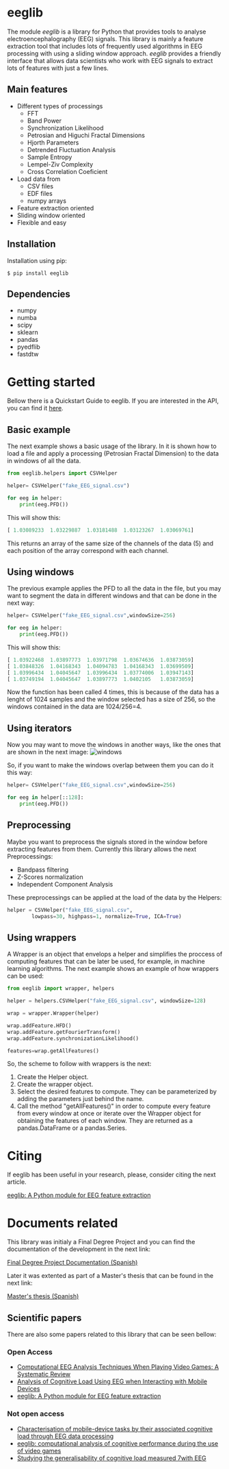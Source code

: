 # eeglib

The module *eeglib* is a library for Python that provides tools to analyse electroencephalography (EEG) signals. This library is mainly a feature extraction tool that includes lots of frequently used algorithms in EEG processing with using a sliding window approach. *eeglib* provides a friendly interface that allows data scientists who work with EEG signals to extract lots of features with just a few lines.

## Main features
* Different types of processings
    * FFT
    * Band Power
    * Synchronization Likelihood
    * Petrosian and Higuchi Fractal Dimensions
    * Hjorth Parameters
    * Detrended Fluctuation Analysis
    * Sample Entropy
    * Lempel-Ziv Complexity
    * Cross Correlation Coeficient
* Load data from
    * CSV files
    * EDF files
    * numpy arrays
* Feature extraction oriented
* Sliding window oriented
* Flexible and easy

## Installation

Installation using pip:

`$ pip install eeglib`

## Dependencies

* numpy
* numba
* scipy
* sklearn
* pandas
* pyedflib
* fastdtw

# Getting started

Bellow there is a Quickstart Guide to eeglib. If you are interested in the API, you can find it [here](https://eeglib.readthedocs.io/en/latest/index.html).

## Basic example

The next example shows a basic usage of the library. In it is shown how to load a file and apply a processing (Petrosian Fractal Dimension) to the data in windows of all the data.

```python
from eeglib.helpers import CSVHelper

helper= CSVHelper("fake_EEG_signal.csv")

for eeg in helper:
    print(eeg.PFD())
```

This will show this:

```python
[ 1.03089233  1.03229887  1.03181488  1.03123267  1.03069761]
```
This returns an array of the same size of the channels of the data (5) and each position of the array correspond with each channel.

## Using windows

The previous example applies the PFD to all the data in the file, but you may want to segment the data in different windows and that can be done in the next way:

```python
helper= CSVHelper("fake_EEG_signal.csv",windowSize=256)

for eeg in helper:
    print(eeg.PFD())
```

This will show this:

```python
[ 1.03922468  1.03897773  1.03971798  1.03674636  1.03873059]
[ 1.03848326  1.04168343  1.04094783  1.04168343  1.03699509]
[ 1.03996434  1.04045647  1.03996434  1.03774006  1.03947143]
[ 1.03749194  1.04045647  1.03897773  1.0402105   1.03873059]
```

Now the function has been called 4 times, this is because of the data has a lenght of 1024 samples and the window selected has a size of 256, so the windows contained in the data are 1024/256=4.

## Using iterators

Now you may want to move the windows in another ways, like the ones that are shown in the next image:
![windows](/Examples/slidingWindow.png)

So, if you want to make the windows overlap between them you can do it this way:

```python
helper= CSVHelper("fake_EEG_signal.csv",windowSize=256)

for eeg in helper[::128]:
    print(eeg.PFD())
```

## Preprocessing

Maybe you want to preprocess the signals stored in the window before extracting features from them. Currently this library allows the next Preprocessings:
* Bandpass filtering
* Z-Scores normalization
* Independent Component Analysis

These preprocessings can be applied at the load of the data by the Helpers:
```python
helper = CSVHelper("fake_EEG_signal.csv",
        lowpass=30, highpass=1, normalize=True, ICA=True)
```

## Using wrappers

A Wrapper is an object that envelops a helper and simplifies the proccess of computing features that can be later be used, for example, in machine learning algorithms. The next example shows an example of how wrappers can be used:

```python
from eeglib import wrapper, helpers

helper = helpers.CSVHelper("fake_EEG_signal.csv", windowSize=128)

wrap = wrapper.Wrapper(helper)

wrap.addFeature.HFD()
wrap.addFeature.getFourierTransform()
wrap.addFeature.synchronizationLikelihood()

features=wrap.getAllFeatures()
```
So, the scheme to follow with wrappers is the next:
1. Create the Helper object.
2. Create the wrapper object.
3. Select the desired features to compute. They can be parameterized by adding the parameters just behind the name.
4. Call the method "getAllFeatures()" in order to compute every feature from every window at once or iterate over the Wrapper object for obtaining the features of each window. They are returned as a pandas.DataFrame or a pandas.Series.

# Citing
If eeglib has been useful in your research, please, consider citing the next article.

[eeglib: A Python module for EEG feature extraction](https://www.sciencedirect.com/science/article/pii/S2352711021000753)


# Documents related
This library was initialy a Final Degree Project and you can find the documentation of the development in the next link:

[Final Degree Project Documentation (Spanish)](https://ruidera.uclm.es/xmlui/handle/10578/15441)

Later it was extented as part of a Master's thesis that can be found in the next link:

[Master's thesis (Spanish)](https://ruidera.uclm.es/xmlui/handle/10578/19062)


## Scientific papers

There are also some papers related to this library that can be seen bellow:

### Open Access

* [Computational EEG Analysis Techniques When Playing Video Games: A Systematic Review](https://www.mdpi.com/2504-3900/2/19/483)
* [Analysis of Cognitive Load Using EEG when Interacting with Mobile Devices](https://www.mdpi.com/2504-3900/31/1/70)
* [eeglib: A Python module for EEG feature extraction](https://www.sciencedirect.com/science/article/pii/S2352711021000753)

### Not open access

* [Characterisation of mobile-device tasks by their associated cognitive load through EEG data processing](https://www.sciencedirect.com/science/article/abs/pii/S0167739X20305112)
* [eeglib: computational analysis of cognitive performance during the use of video games](https://link.springer.com/article/10.1007%2Fs12652-019-01592-9)
* [Studying the generalisability of cognitive load measured 7with EEG](https://www.sciencedirect.com/science/article/pii/S1746809421006297)
